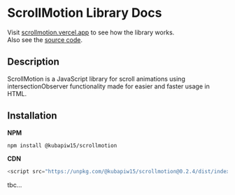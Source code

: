 # ScrollMotion Library Docs

Visit [scrollmotion.vercel.app](https://scrollmotion.vercel.app) to see how the library works.  
Also see the [source code]().

## Description

ScrollMotion is a JavaScript library for scroll animations using intersectionObserver functionality made for easier and faster usage in HTML.

## Installation

**NPM**
```bash
npm install @kubapiw15/scrollmotion 
```

**CDN**

```js
<script src="https://unpkg.com/@kubapiw15/scrollmotion@0.2.4/dist/index.js" defer></script>
```

tbc...